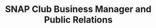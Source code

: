 ---
name: Nicholas Vasas
title: SNAP Club Business Manager and Public Relations
email: ncv7@pitt.edu
category: 3
---